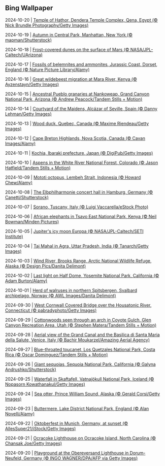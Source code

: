 ## Bing Wallpaper
2024-10-20 | [Temple of Hathor, Dendera Temple Complex, Qena, Egypt (© Nick Brundle Photography/Getty Images)](./wallpaper/2024-10-20.jpg) 

2024-10-19 | [Autumn in Central Park, Manhattan, New York (© mapman/Shutterstock)](./wallpaper/2024-10-19.jpg) 

2024-10-18 | [Frost-covered dunes on the surface of Mars (© NASA/JPL-Caltech/UArizona)](./wallpaper/2024-10-18.jpg) 

2024-10-17 | [Fossils of belemnites and ammonites, Jurassic Coast, Dorset, England (© Nature Picture Library/Alamy)](./wallpaper/2024-10-17.jpg) 

2024-10-16 | [Great wildebeest migration at Mara River, Kenya (© Ayzenstayn/Getty Images)](./wallpaper/2024-10-16.jpg) 

2024-10-15 | [Ancestral Pueblo granaries at Nankoweap, Grand Canyon National Park, Arizona (© Andrew Peacock/Tandem Stills + Motion)](./wallpaper/2024-10-15.jpg) 

2024-10-14 | [Courtyard of the Maidens, Alcázar of Seville, Spain (© Danny Lehman/Getty Images)](./wallpaper/2024-10-14.jpg) 

2024-10-13 | [Wood duck, Quebec, Canada (© Maxime Riendeau/Getty Images)](./wallpaper/2024-10-13.jpg) 

2024-10-12 | [Cape Breton Highlands, Nova Scotia, Canada (© Cavan Images/Alamy)](./wallpaper/2024-10-12.jpg) 

2024-10-11 | [Kochia, Ibaraki prefecture, Japan (© DigiPub/Getty Images)](./wallpaper/2024-10-11.jpg) 

2024-10-10 | [Aspens in the White River National Forest, Colorado (© Jason Hatfield/Tandem Stills + Motion)](./wallpaper/2024-10-10.jpg) 

2024-10-09 | [Mototi octopus, Lembeh Strait, Indonesia (© Howard Chew/Alamy)](./wallpaper/2024-10-09.jpg) 

2024-10-08 | [The Elbphilharmonie concert hall in Hamburg, Germany (© Canetti/Shutterstock)](./wallpaper/2024-10-08.jpg) 

2024-10-07 | [Sorano, Tuscany, Italy (© Luigi Vaccarella/eStock Photo)](./wallpaper/2024-10-07.jpg) 

2024-10-06 | [African elephants in Tsavo East National Park, Kenya (© Neil Bowman/Minden Pictures)](./wallpaper/2024-10-06.jpg) 

2024-10-05 | [Jupiter's icy moon Europa (© NASA/JPL-Caltech/SETI Institute)](./wallpaper/2024-10-05.jpg) 

2024-10-04 | [Taj Mahal in Agra, Uttar Pradesh, India (© Tanarch/Getty Images)](./wallpaper/2024-10-04.jpg) 

2024-10-03 | [Wind River, Brooks Range, Arctic National Wildlife Refuge, Alaska (© Design Pics/Danita Delimont)](./wallpaper/2024-10-03.jpg) 

2024-10-02 | [Last light on Half Dome, Yosemite National Park, California (© Adam Burton/Alamy)](./wallpaper/2024-10-02.jpg) 

2024-10-01 | [Herd of walruses in northern Spitsbergen, Svalbard archipelago, Norway (© AWL Images/Danita Delimont)](./wallpaper/2024-10-01.jpg) 

2024-09-30 | [West Cornwall Covered Bridge over the Housatonic River, Connecticut (© pabradyphoto/Getty Images)](./wallpaper/2024-09-30.jpg) 

2024-09-29 | [Cottonwoods seen through an arch in Coyote Gulch, Glen Canyon Recreation Area, Utah (© Stephen Matera/Tandem Stills + Motion)](./wallpaper/2024-09-29.jpg) 

2024-09-28 | [Aerial view of the Grand Canal and the Basilica di Santa Maria della Salute, Venice, Italy (© Bachir Moukarzel/Amazing Aerial Agency)](./wallpaper/2024-09-28.jpg) 

2024-09-27 | [Blue-throated toucanet, Los Quetzales National Park, Costa Rica (© Oscar Dominguez/Tandem Stills + Motion)](./wallpaper/2024-09-27.jpg) 

2024-09-26 | [Giant sequoias, Sequoia National Park, California (© Galyna Andrushko/Shutterstock)](./wallpaper/2024-09-26.jpg) 

2024-09-25 | [Waterfall in Skaftafell, Vatnajökull National Park, Iceland (© Nopasorn Kowathanakul/Getty Images)](./wallpaper/2024-09-25.jpg) 

2024-09-24 | [Sea otter, Prince William Sound, Alaska (© Gerald Corsi/Getty Images)](./wallpaper/2024-09-24.jpg) 

2024-09-23 | [Buttermere, Lake District National Park, England (© Alan Novelli/Alamy)](./wallpaper/2024-09-23.jpg) 

2024-09-22 | [Oktoberfest in Munich, Germany, at sunset (© AllesSuper21/iStock/Getty Images)](./wallpaper/2024-09-22.jpg) 

2024-09-21 | [Ocracoke Lighthouse on Ocracoke Island, North Carolina (© Chansak Joe/Getty Images)](./wallpaper/2024-09-21.jpg) 

2024-09-20 | [Playground at the Obereversand Lighthouse in Dorum-Neufeld, Germany (© INGO WAGNER/DPA/AFP via Getty Images)](./wallpaper/2024-09-20.jpg) 


